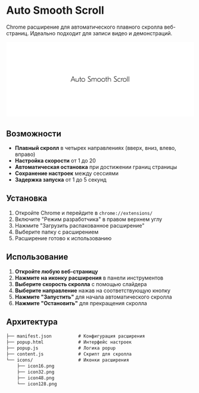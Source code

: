 # Auto Smooth Scroll
Chrome расширение для автоматического плавного скролла веб-страниц.
Идеально подходит для записи видео и демонстраций.

![OZON Extension](github1.png)

## Возможности

- **Плавный скролл** в четырех направлениях (вверх, вниз, влево, вправо)
- **Настройка скорости** от 1 до 20
- **Автоматическая остановка** при достижении границ страницы
- **Сохранение настроек** между сессиями
- **Задержка запуска** от 1 до 5 секунд

## Установка

1. Откройте Chrome и перейдите в `chrome://extensions/`
2. Включите "Режим разработчика" в правом верхнем углу
3. Нажмите "Загрузить распакованное расширение"
4. Выберите папку с расширением
5. Расширение готово к использованию

## Использование

1. **Откройте любую веб-страницу**
2. **Нажмите на иконку расширения** в панели инструментов
3. **Выберите скорость скролла** с помощью слайдера
4. **Выберите направление** нажав на соответствующую кнопку
5. **Нажмите "Запустить"** для начала автоматического скролла
6. **Нажмите "Остановить"** для прекращения скролла

## Архитектура

```
├── manifest.json          # Конфигурация расширения
├── popup.html             # Интерфейс настроек
├── popup.js               # Логика popup
├── content.js             # Скрипт для скролла
└── icons/                 # Иконки расширения
    ├── icon16.png
    ├── icon32.png
    ├── icon48.png
    └── icon128.png
```